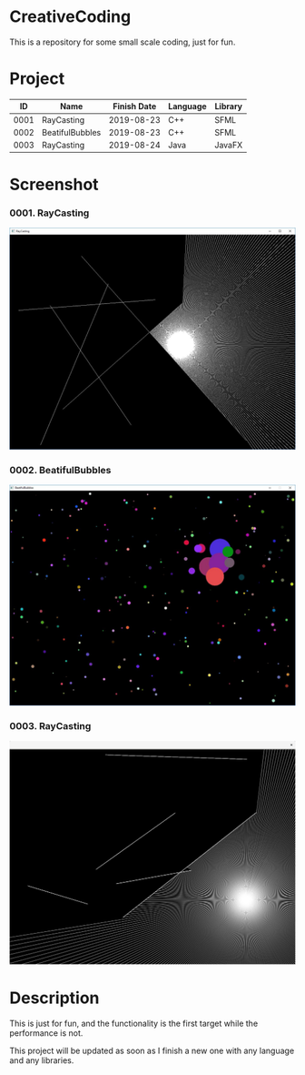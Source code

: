 # CreativeCoding
This is a repository for some small scale coding, just for fun.

# Project

|ID|Name|Finish Date|Language|Library|
|---|-----|-----|-------|------|
|0001|RayCasting|2019-08-23|C++|SFML|
|0002|BeatifulBubbles|2019-08-23|C++|SFML|
|0003|RayCasting|2019-08-24|Java|JavaFX|



# Screenshot
### 0001. RayCasting
![RayCasting](./ScreenShot/0001.JPG)

### 0002. BeatifulBubbles
![BeatifulBubbles](./ScreenShot/0002.JPG)

### 0003. RayCasting
![RayCasting](./ScreenShot/0003.png)


# Description

This is just for fun, and the functionality is the first target while the performance is not.

This project will be updated as soon as I finish a new one with any language and any libraries.


